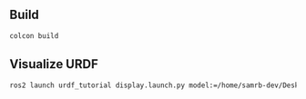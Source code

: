 ## Build

```bash
colcon build
```

## Visualize URDF

```bash
ros2 launch urdf_tutorial display.launch.py model:=/home/samrb-dev/Desktop/Projects/scoutbot/src/scoutbot_design/urdf/urdf.xacro
```